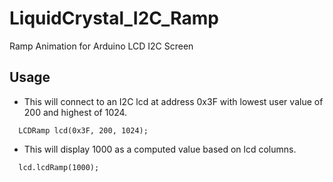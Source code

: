 # LiquidCrystal_I2C_Ramp
Ramp Animation for Arduino LCD I2C Screen

## Usage

* This will connect to an I2C lcd at address 0x3F with lowest user value of 200 and highest of 1024.

```
  LCDRamp lcd(0x3F, 200, 1024);
```

* This will display 1000 as a computed value based on lcd columns.

```
  lcd.lcdRamp(1000);
```
